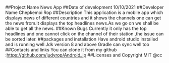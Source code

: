 ##Project Name
News App
##Date of development
10/10/2021
##Developer Name
Chepkemoi Rop
##Description
This application is a mobile app which displays news of different countries and it shows the channels one can get the news from.It displays the top headlines news.As we go on we shall be able to get all the news.
##Known Bugs
Currently it only has the top headlines and one cannot click on the channel of their station ,the issue can be sorted later.
##packages and installation
Have android studio installed and is running well 
Jdk version 8 and above
Gradle can sync well too
##Contacts and links
You can clone it from my github :https://github.com/judyrop/Android_ip
##Licenses and Copyright
MIT   @cc
